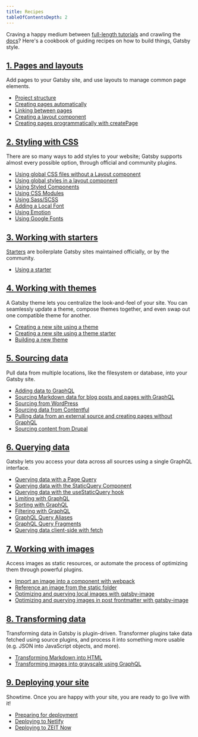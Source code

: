 ```yaml
---
title: Recipes
tableOfContentsDepth: 2
---
```


<!-- Basic template for a Gatsby recipe:

## Task to accomplish.
1-2 sentences about it. The more concise and focused, the better!

### Prerequisites
- System/version requirements
- Everything necessary to set up the task
- Including setting up accounts at other sites, like Netlify
- See [docs templates](/docs/docs-templates/) for formatting tips

### Directions
Step-by-step directions. Each step should be repeatable and to-the-point. Anything not critical to the task should be omitted.

#### Live example (optional)
A live example may not be possible depending on the nature of the recipe, in which case it is fine to omit.

### Additional resources
- Tutorials
- Docs pages
- Plugin READMEs
- etc.

See [docs templates](/docs/docs-templates/) in the contributing docs for more help.
-->

Craving a happy medium between [full-length tutorials](/tutorial/) and crawling the [docs](/docs/)? Here's a cookbook of guiding recipes on how to build things, Gatsby style.

## [1. Pages and layouts](/docs/recipes/pages-layouts)

Add pages to your Gatsby site, and use layouts to manage common page elements.

- [Project structure](/docs/recipes/pages-layouts#project-structure)
- [Creating pages automatically](/docs/recipes/pages-layouts#creating-pages-automatically)
- [Linking between pages](/docs/recipes/pages-layouts#linking-between-pages)
- [Creating a layout component](/docs/recipes/pages-layouts#creating-a-layout-component)
- [Creating pages programmatically with createPage](/docs/recipes/pages-layouts#creating-pages-programmatically-with-createpage)

## [2. Styling with CSS](/docs/recipes/styling-css)

There are so many ways to add styles to your website; Gatsby supports almost every possible option, through official and community plugins.

- [Using global CSS files without a Layout component](/docs/recipes/styling-css#using-global-css-files-without-a-layout-component)
- [Using global styles in a layout component](/docs/recipes/styling-css#using-global-styles-in-a-layout-component)
- [Using Styled Components](/docs/recipes/styling-css#using-styled-components)
- [Using CSS Modules](/docs/recipes/styling-css#using-css-modules)
- [Using Sass/SCSS](/docs/recipes/styling-css#using-sassscss)
- [Adding a Local Font](/docs/recipes/styling-css#adding-a-local-font)
- [Using Emotion](/docs/recipes/styling-css#using-emotion)
- [Using Google Fonts](/docs/recipes/styling-css#using-google-fonts)

## [3. Working with starters](/docs/recipes/working-with-starters)

[Starters](/docs/starters/) are boilerplate Gatsby sites maintained officially, or by the community.

- [Using a starter](/docs/recipes/working-with-starters#using-a-starter)

## [4. Working with themes](/docs/recipes/working-with-themes)

A Gatsby theme lets you centralize the look-and-feel of your site. You can seamlessly update a theme, compose themes together, and even swap out one compatible theme for another.

- [Creating a new site using a theme](/docs/recipes/working-with-themes#creating-a-new-site-using-a-theme)
- [Creating a new site using a theme starter](/docs/recipes/working-with-themes#creating-a-new-site-using-a-theme-starter)
- [Building a new theme](/docs/recipes/working-with-themes#building-a-new-theme)

## [5. Sourcing data](/docs/recipes/sourcing-data)

Pull data from multiple locations, like the filesystem or database, into your Gatsby site.

- [Adding data to GraphQL](/docs/recipes/sourcing-data#adding-data-to-graphql)
- [Sourcing Markdown data for blog posts and pages with GraphQL](/docs/recipes/sourcing-data#sourcing-markdown-data-for-blog-posts-and-pages-with-graphql)
- [Sourcing from WordPress](/docs/recipes/sourcing-data#sourcing-from-wordpress)
- [Sourcing data from Contentful](/docs/recipes/sourcing-data#sourcing-data-from-contentful)
- [Pulling data from an external source and creating pages without GraphQL](/docs/recipes/sourcing-data#pulling-data-from-an-external-source-and-creating-pages-without-graphql)
- [Sourcing content from Drupal](/docs/recipes/sourcing-data#sourcing-content-from-drupal)

## [6. Querying data](/docs/recipes/querying-data)

Gatsby lets you access your data across all sources using a single GraphQL interface.

- [Querying data with a Page Query](/docs/recipes/querying-data#querying-data-with-a-page-query)
- [Querying data with the StaticQuery Component](/docs/recipes/querying-data#querying-data-with-the-staticquery-component)
- [Querying data with the useStaticQuery hook](/docs/recipes/querying-data/#querying-data-with-the-usestaticquery-hook)
- [Limiting with GraphQL](/docs/recipes/querying-data#limiting-with-graphql)
- [Sorting with GraphQL](/docs/recipes/querying-data#sorting-with-graphql)
- [Filtering with GraphQL](/docs/recipes/querying-data#filtering-with-graphql)
- [GraphQL Query Aliases](/docs/recipes/querying-data#graphql-query-aliases)
- [GraphQL Query Fragments](/docs/recipes/querying-data#graphql-query-fragments)
- [Querying data client-side with fetch](/docs/recipes/querying-data#querying-data-client-side-with-fetch)

## [7. Working with images](/docs/recipes/working-with-images)

Access images as static resources, or automate the process of optimizing them through powerful plugins.

- [Import an image into a component with webpack](/docs/recipes/working-with-images#import-an-image-into-a-component-with-webpack)
- [Reference an image from the static folder](/docs/recipes/working-with-images#reference-an-image-from-the-static-folder)
- [Optimizing and querying local images with gatsby-image](/docs/recipes/working-with-images#optimizing-and-querying-local-images-with-gatsby-image)
- [Optimizing and querying images in post frontmatter with gatsby-image](/docs/recipes/working-with-images#optimizing-and-querying-images-in-post-frontmatter-with-gatsby-image)

## [8. Transforming data](/docs/recipes/transforming-data)

Transforming data in Gatsby is plugin-driven. Transformer plugins take data fetched using source plugins, and process it into something more usable (e.g. JSON into JavaScript objects, and more).

- [Transforming Markdown into HTML](/docs/recipes/transforming-data#transforming-markdown-into-html)
- [Transforming images into grayscale using GraphQL](/docs/recipes/transforming-data#transforming-images-into-grayscale-using-graphql)

## [9. Deploying your site](/docs/recipes/deploying-your-site)

Showtime. Once you are happy with your site, you are ready to go live with it!

- [Preparing for deployment](/docs/recipes/deploying-your-site#preparing-for-deployment)
- [Deploying to Netlify](/docs/recipes/deploying-your-site#deploying-to-netlify)
- [Deploying to ZEIT Now](/docs/recipes/deploying-your-site#deploying-to-zeit-now)

